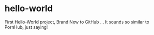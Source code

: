 # hello-world
First Hello-World project, Brand New to GitHub ... It sounds so similar to PornHub, just saying!
